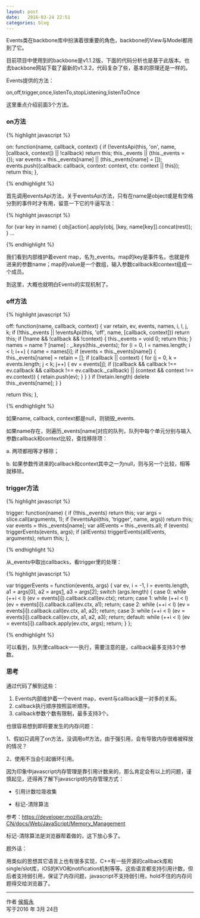 ```yaml
---
layout: post
date:   2016-03-24 22:51
categories: blog
---
```


Events类在backbone库中扮演着很重要的角色，backbone的View与Model都用到了它。

目前项目中使用到的backbone是v1.1.2版，下面的代码分析也是基于此版本。也去backbone网站下载了最新的v1.3.2，代码复杂了些，基本的原理还是一样的。

Events提供的方法：

on,off,trigger,once,listenTo,stopListening,listenToOnce

这里重点介绍前面3个方法。


### on方法

{% highlight javascript %}

on: function(name, callback, context) {
  if (!eventsApi(this, 'on', name, [callback, context]) || !callback) return this;
  this._events || (this._events = {});
  var events = this._events[name] || (this._events[name] = []);
  events.push({callback: callback, context: context, ctx: context || this});
  return this;
},

{% endhighlight %}

首先调用eventsApi方法，关于eventsApi方法，只有在name是object或是有空格分割的事件时才有用，留意一下它的牛逼写法：

{% highlight javascript %}

for (var key in name) {
  obj[action].apply(obj, [key, name[key]].concat(rest));
}
...

{% endhighlight %}

我们看到内部维护着event map，名为_events。map的key是事件名，也就是传进来的参数name；map的value是一个数组，输入参数callback和context组成一个成员。

到这里，大概也就明白Events的实现机制了。



### off方法

{% highlight javascript %}

off: function(name, callback, context) {
  var retain, ev, events, names, i, l, j, k;
  if (!this._events || !eventsApi(this, 'off', name, [callback, context])) return this;
  if (!name && !callback && !context) {
    this._events = void 0;
    return this;
  }
  names = name ? [name] : _.keys(this._events);
  for (i = 0, l = names.length; i < l; i++) {
    name = names[i];
    if (events = this._events[name]) {
      this._events[name] = retain = [];
      if (callback || context) {
        for (j = 0, k = events.length; j < k; j++) {
          ev = events[j];
          if ((callback && callback !== ev.callback && callback !== ev.callback._callback) ||
              (context && context !== ev.context)) {
            retain.push(ev);
          }
        }
      }
      if (!retain.length) delete this._events[name];
    }
  }

  return this;
},

{% endhighlight %}

如果name, callback, context都是null，则销毁_events.

如果name存在，则遍历_events[name]对应的队列，队列中每个单元分别与输入参数callback和context比较，查找移除项：

a. 两项都相等才移除；

b. 如果参数传进来的callback和context其中之一为null，则与另一个比较，相等就移除。


### trigger方法

{% highlight javascript %}

trigger: function(name) {
  if (!this._events) return this;
  var args = slice.call(arguments, 1);
  if (!eventsApi(this, 'trigger', name, args)) return this;
  var events = this._events[name];
  var allEvents = this._events.all;
  if (events) triggerEvents(events, args);
  if (allEvents) triggerEvents(allEvents, arguments);
  return this;
},

{% endhighlight %}

从_events中取出callbacks，看trigger里的处理：

{% highlight javascript %}

var triggerEvents = function(events, args) {
  var ev, i = -1, l = events.length, a1 = args[0], a2 = args[1], a3 = args[2];
  switch (args.length) {
    case 0: while (++i < l) (ev = events[i]).callback.call(ev.ctx); return;
    case 1: while (++i < l) (ev = events[i]).callback.call(ev.ctx, a1); return;
    case 2: while (++i < l) (ev = events[i]).callback.call(ev.ctx, a1, a2); return;
    case 3: while (++i < l) (ev = events[i]).callback.call(ev.ctx, a1, a2, a3); return;
    default: while (++i < l) (ev = events[i]).callback.apply(ev.ctx, args); return;
  }
};

{% endhighlight %}

可以看到，队列里callback一一执行，需要注意的是，callback最多支持3个参数。


### 思考

通过代码了解到这些：

1. Events内部维护着一个event map，event与callback是一对多的关系。
2. callback执行顺序按照监听顺序。
3. callback参数个数有限制，最多支持3个。

也很容易想到即将要发生的内存问题：

1、假如只调用了on方法，没调用off方法，由于强引用，会有导致内存很难被释放的情况？

2、使用不当会引起循环引用。

因为印象中javascript内存管理是靠引用计数来的，那么肯定会有以上的问题，谨慎起见，还得再了解下javascript的内存管理方式：

- 引用计数垃圾收集

- 标记-清除算法

参考：https://developer.mozilla.org/zh-CN/docs/Web/JavaScript/Memory_Management

标记-清除算法是浏览器帮着做的，这下放心多了。

题外话：

用类似的思想其它语言上也有很多实现，C++有一些开源的callback库和single/slot库，iOS的KVO和notification机制等等。这些语言都支持引用计数，但后者支持弱引用，保证了内存问题，javascript不支持弱引用，hold不住的内存问题得交给浏览器了。


------

作者 [侯振永][1]     
写于2016 年 3月 24日

[1]: https://zhenyonghou.github.io/